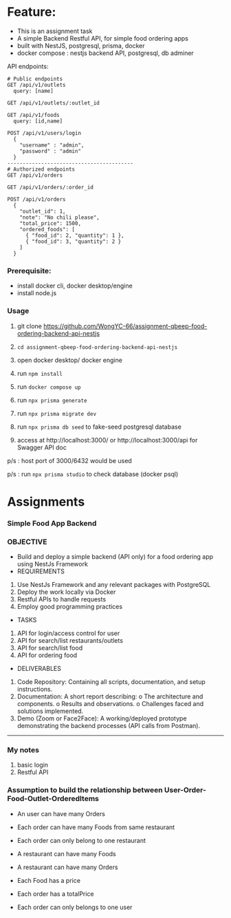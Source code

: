 # Feature:
- This is an assignment task
- A simple Backend Restful API, for simple food ordering apps
- built with NestJS, postgresql, prisma, docker
- docker compose : nestjs backend API, postgresql, db adminer

API endpoints:
```
# Public endpoints
GET /api/v1/outlets
  query: [name]

GET /api/v1/outlets/:outlet_id

GET /api/v1/foods
  query: [id,name]

POST /api/v1/users/login
  {
    "username" : "admin",
    "password" : "admin"
  }
-----------------------------------------
# Authorized endpoints
GET /api/v1/orders

GET /api/v1/orders/:order_id

POST /api/v1/orders
  {
    "outlet_id": 1,
    "note": "No chili please",
    "total_price": 1500,
    "ordered_foods": [
      { "food_id": 2, "quantity": 1 },
      { "food_id": 3, "quantity": 2 }
    ]
  }

```

### Prerequisite:
- install docker cli, docker desktop/engine
- install node.js

### Usage
1. git clone https://github.com/WongYC-66/assignment-qbeep-food-ordering-backend-api-nestjs

1. `cd assignment-qbeep-food-ordering-backend-api-nestjs`
   
2. open docker desktop/ docker engine

3. run `npm install`

4. run  `docker compose up`

5. run `npx prisma generate`

6. run `npx prisma migrate dev`

7. run `npx prisma db seed` to fake-seed postgresql database

8.  access at http://localhost:3000/ or http://localhost:3000/api for Swagger API doc

p/s : host port of 3000/6432 would be used

p/s : run `npx prisma studio` to check database (docker psql)


# Assignments
### Simple Food App Backend
### OBJECTIVE

- Build and deploy a simple backend (API only) for a food ordering app using NestJs Framework
- REQUIREMENTS
  
1. Use NestJs Framework and any relevant packages with PostgreSQL
1. Deploy the work locally via Docker
1. Restful APIs to handle requests
1. Employ good programming practices

- TASKS
1. API for login/access control for user
1. API for search/list restaurants/outlets
1. API for search/list food
1. API for ordering food

- DELIVERABLES
1. Code Repository: Containing all scripts, documentation, and setup instructions.
1. Documentation: A short report describing:
    o The architecture and components.
    o Results and observations.
    o Challenges faced and solutions implemented.
1. Demo (Zoom or Face2Face): A working/deployed prototype demonstrating the backend processes (API calls from Postman).

---

### My notes
1. basic login
2. Restful API 

### Assumption to build the relationship between User-Order-Food-Outlet-OrderedItems
- An user can have many Orders
- Each order can have many Foods from same restaurant
- Each order can only belong to one restaurant
 
- A restaurant can have many Foods
- A restaurant can have many Orders

- Each Food has a price
- Each order has a totalPrice
- Each order can only belongs to one user
   